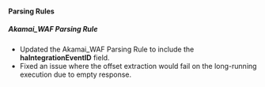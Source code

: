 #### Parsing Rules

##### Akamai_WAF Parsing Rule

- Updated the Akamai_WAF Parsing Rule to include the **haIntegrationEventID** field.
- Fixed an issue where the offset extraction would fail on the long-running execution due to empty response.